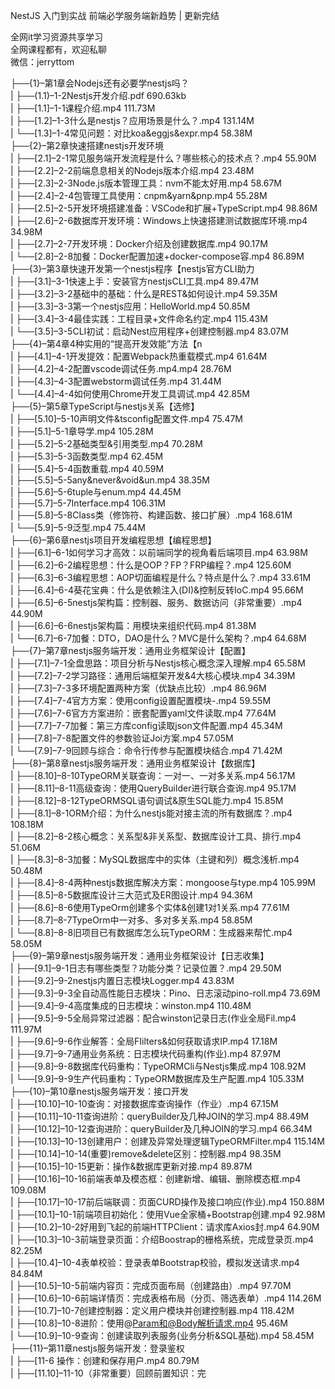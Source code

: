 NestJS 入门到实战 前端必学服务端新趋势 | 更新完结

全网it学习资源共享学习<br>全网课程都有，欢迎私聊<br>微信：jerryttom<br>

├──{1}–第1章会Nodejs还有必要学nestjs吗？<br> | ├──(1.1)–1-2Nestjs开发介绍.pdf 690.63kb<br> | ├──[1.1]–1-1课程介绍.mp4 111.73M<br> | ├──[1.2]–1-3什么是nestjs？应用场景是什么？.mp4 131.14M<br> | └──[1.3]–1-4常见问题：对比koa&amp;eggjs&amp;expr.mp4 58.38M<br> ├──{2}–第2章快速搭建nestjs开发环境<br> | ├──[2.1]–2-1常见服务端开发流程是什么？哪些核心的技术点？.mp4 55.90M<br> | ├──[2.2]–2-2前端息息相关的Nodejs版本介绍.mp4 23.48M<br> | ├──[2.3]–2-3Node.js版本管理工具：nvm不能太好用.mp4 58.67M<br> | ├──[2.4]–2-4包管理工具使用：cnpm&amp;yarn&amp;pnp.mp4 55.28M<br> | ├──[2.5]–2-5开发环境搭建准备：VSCode和扩展+TypeScript.mp4 98.86M<br> | ├──[2.6]–2-6数据库开发环境：Windows上快速搭建测试数据库环境.mp4 34.98M<br> | ├──[2.7]–2-7开发环境：Docker介绍及创建数据库.mp4 90.17M<br> | └──[2.8]–2-8加餐：Docker配置加速+docker-compose容.mp4 86.89M<br> ├──{3}–第3章快速开发第一个nestjs程序【nestjs官方CLI助力<br> | ├──[3.1]–3-1快速上手：安装官方nestjsCLI工具.mp4 89.47M<br> | ├──[3.2]–3-2基础中的基础：什么是REST&amp;如何设计.mp4 59.35M<br> | ├──[3.3]–3-3第一个nestjs应用：HelloWorld.mp4 50.85M<br> | ├──[3.4]–3-4最佳实践：工程目录+文件命名约定.mp4 115.43M<br> | └──[3.5]–3-5CLI初试：启动Nest应用程序+创建控制器.mp4 83.07M<br> ├──{4}–第4章4种实用的“提高开发效能”方法【n<br> | ├──[4.1]–4-1开发提效：配置Webpack热重载模式.mp4 61.64M<br> | ├──[4.2]–4-2配置vscode调试任务.mp4.mp4 28.76M<br> | ├──[4.3]–4-3配置webstorm调试任务.mp4 31.44M<br> | └──[4.4]–4-4如何使用Chrome开发工具调试.mp4 42.85M<br> ├──{5}–第5章TypeScript与nestjs关系【选修】<br> | ├──[5.10]–5-10声明文件&amp;tsconfig配置文件.mp4 75.47M<br> | ├──[5.1]–5-1章导学.mp4 105.28M<br> | ├──[5.2]–5-2基础类型&amp;引用类型.mp4 70.28M<br> | ├──[5.3]–5-3函数类型.mp4 62.45M<br> | ├──[5.4]–5-4函数重载.mp4 40.59M<br> | ├──[5.5]–5-5any&amp;never&amp;void&amp;un.mp4 38.35M<br> | ├──[5.6]–5-6tuple与enum.mp4 44.45M<br> | ├──[5.7]–5-7Interface.mp4 106.31M<br> | ├──[5.8]–5-8Class类（修饰符、构建函数、接口扩展）.mp4 168.61M<br> | └──[5.9]–5-9泛型.mp4 75.44M<br> ├──{6}–第6章nestjs项目开发编程思想【编程思想】<br> | ├──[6.1]–6-1如何学习才高效：以前端同学的视角看后端项目.mp4 63.98M<br> | ├──[6.2]–6-2编程思想：什么是OOP？FP？FRP编程？.mp4 125.60M<br> | ├──[6.3]–6-3编程思想：AOP切面编程是什么？特点是什么？.mp4 33.61M<br> | ├──[6.4]–6-4葵花宝典：什么是依赖注入(DI)&amp;控制反转IoC.mp4 95.66M<br> | ├──[6.5]–6-5nestjs架构篇：控制器、服务、数据访问（非常重要）.mp4 44.90M<br> | ├──[6.6]–6-6nestjs架构篇：用模块来组织代码.mp4 81.38M<br> | └──[6.7]–6-7加餐：DTO，DAO是什么？MVC是什么架构？.mp4 64.68M<br> ├──{7}–第7章nestjs服务端开发：通用业务框架设计【配置】<br> | ├──[7.1]–7-1全盘思路：项目分析与Nestjs核心概念深入理解.mp4 65.58M<br> | ├──[7.2]–7-2学习路径：通用后端框架开发&amp;4大核心模块.mp4 34.39M<br> | ├──[7.3]–7-3多环境配置两种方案（优缺点比较）.mp4 86.96M<br> | ├──[7.4]–7-4官方方案：使用config设置配置模块-.mp4 59.55M<br> | ├──[7.6]–7-6官方方案进阶：嵌套配置yaml文件读取.mp4 77.64M<br> | ├──[7.7]–7-7加餐：第三方库config读取json文件配置.mp4 45.34M<br> | ├──[7.8]–7-8配置文件的参数验证Joi方案.mp4 57.05M<br> | └──[7.9]–7-9回顾与综合：命令行传参与配置模块结合.mp4 71.42M<br> ├──{8}–第8章nestjs服务端开发：通用业务框架设计【数据库】<br> | ├──[8.10]–8-10TypeORM关联查询：一对一、一对多关系.mp4 56.17M<br> | ├──[8.11]–8-11高级查询：使用QueryBuilder进行联合查询.mp4 95.17M<br> | ├──[8.12]–8-12TypeORMSQL语句调试&amp;原生SQL能力.mp4 15.85M<br> | ├──[8.1]–8-1ORM介绍：为什么nestjs能对接主流的所有数据库？.mp4 108.18M<br> | ├──[8.2]–8-2核心概念：关系型&amp;非关系型、数据库设计工具、排行.mp4 51.06M<br> | ├──[8.3]–8-3加餐：MySQL数据库中的实体（主键和列）概念浅析.mp4 50.48M<br> | ├──[8.4]–8-4两种nestjs数据库解决方案：mongoose与type.mp4 105.99M<br> | ├──[8.5]–8-5数据库设计三大范式及ER图设计.mp4 94.36M<br> | ├──[8.6]–8-6使用TypeOrm创建多个实体&amp;创建1对1关系.mp4 77.61M<br> | ├──[8.7]–8-7TypeOrm中一对多、多对多关系.mp4 58.85M<br> | └──[8.8]–8-8旧项目已有数据库怎么玩TypeORM：生成器来帮忙.mp4 58.05M<br> ├──{9}–第9章nestjs服务端开发：通用业务框架设计【日志收集】<br> | ├──[9.1]–9-1日志有哪些类型？功能分类？记录位置？.mp4 29.50M<br> | ├──[9.2]–9-2nestjs内置日志模块Logger.mp4 43.83M<br> | ├──[9.3]–9-3全自动高性能日志模块：Pino、日志滚动pino-roll.mp4 73.69M<br> | ├──[9.4]–9-4高度集成的日志模块：winston.mp4 110.48M<br> | ├──[9.5]–9-5全局异常过滤器：配合winston记录日志(作业全局Fil.mp4 111.97M<br> | ├──[9.6]–9-6作业解答：全局FIilters&amp;如何获取请求IP.mp4 17.18M<br> | ├──[9.7]–9-7通用业务系统：日志模块代码重构(作业).mp4 87.97M<br> | ├──[9.8]–9-8数据库代码重构：TypeORMCli与Nestjs集成.mp4 108.92M<br> | └──[9.9]–9-9生产代码重构：TypeORM数据库及生产配置.mp4 105.33M<br> ├──{10}–第10章nestjs服务端开发：接口开发<br> | ├──[10.10]–10-10查询：对接数据库查询操作（作业）.mp4 67.15M<br> | ├──[10.11]–10-11查询进阶：queryBuilder及几种JOIN的学习.mp4 88.49M<br> | ├──[10.12]–10-12查询进阶：queryBuilder及几种JOIN的学习.mp4 66.34M<br> | ├──[10.13]–10-13创建用户：创建及异常处理逻辑TypeORMFilter.mp4 115.14M<br> | ├──[10.14]–10-14(重要)remove&amp;delete区别：控制器.mp4 98.35M<br> | ├──[10.15]–10-15更新：操作&amp;数据库更新对接.mp4 89.87M<br> | ├──[10.16]–10-16前端表单及模态框：创建新增、编辑、删除模态框.mp4 109.08M<br> | ├──[10.17]–10-17前后端联调：页面CURD操作及接口响应(作业).mp4 150.88M<br> | ├──[10.1]–10-1前端项目初始化：使用Vue全家桶+Bootstrap创建.mp4 92.98M<br> | ├──[10.2]–10-2好用到飞起的前端HTTPClient：请求库Axios封.mp4 64.90M<br> | ├──[10.3]–10-3前端登录页面：介绍Boostrap的栅格系统，完成登录页.mp4 82.25M<br> | ├──[10.4]–10-4表单校验：登录表单Bootstrap校验，模拟发送请求.mp4 84.84M<br> | ├──[10.5]–10-5前端内容页：完成页面布局（创建路由）.mp4 97.70M<br> | ├──[10.6]–10-6前端详情页：完成表格布局（分页、筛选表单）.mp4 114.26M<br> | ├──[10.7]–10-7创建控制器：定义用户模块并创建控制器.mp4 118.42M<br> | ├──[10.8]–10-8进阶：使用@Param和@Body解析请求.mp4 95.46M<br> | └──[10.9]–10-9查询：创建读取列表服务(业务分析&amp;SQL基础).mp4 58.45M<br> ├──{11}–第11章nestjs服务端开发：登录鉴权<br> | ├──[11-6 操作：创建和保存用户.mp4 80.79M<br> | ├──[11.10]–11-10（非常重要）回顾前置知识：完